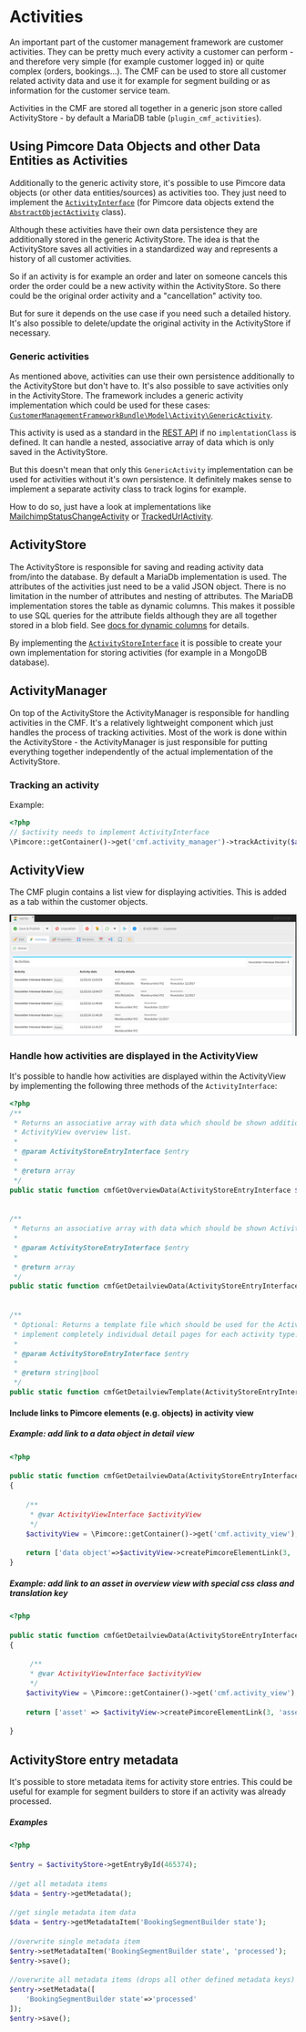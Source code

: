 # Activities

An important part of the customer management framework are customer activities. They can be pretty much every activity a 
customer can perform - and therefore very simple (for example customer logged in) or quite complex (orders, bookings...). 
The CMF can be used to store all customer related activity data and use it for example for segment building or as 
information for the customer service team.


Activities in the CMF are stored all together in a generic json store called ActivityStore - by default a 
MariaDB table (`plugin_cmf_activities`). 


## Using Pimcore Data Objects and other Data Entities as Activities

Additionally to the generic activity store, it's possible to use Pimcore data objects (or other data entities/sources) as 
activities too. They just need to implement the 
[`ActivityInterface`](https://github.com/pimcore/customer-data-framework/blob/master/src/Model/ActivityInterface.php) 
(for Pimcore data objects extend the 
[`AbstractObjectActivity`](https://github.com/pimcore/customer-data-framework/blob/master/src/Model/AbstractObjectActivity.php) class).

Although these activities have their own data persistence they are additionally stored in the generic ActivityStore. 
The idea is that the ActivityStore saves all activities in a standardized way and represents a history of all customer 
activities. 

So if an activity is for example an order and later on someone cancels this order the order could be a new 
activity within the ActivityStore. So there could be the original order activity and a "cancellation" activity too. 

But for sure it depends on the use case if you need such a detailed history. It's also possible to delete/update the 
original activity in the ActivityStore if necessary.


### Generic activities

As mentioned above, activities can use their own persistence additionally to the ActivityStore but don't have to. 
It's also possible to save activities only in the ActivityStore. The framework includes a generic activity implementation 
which could be used for these cases: 
[`CustomerManagementFrameworkBundle\Model\Activity\GenericActivity`](https://github.com/pimcore/customer-data-framework/blob/master/src/Model/Activity/GenericActivity.php). 

This activity is used as a standard in the [REST API](../Webservice.md) if no `implentationClass` is defined. It can handle 
a nested, associative array of data which is only saved in the ActivityStore. 

But this doesn't mean that only this `GenericActivity` implementation can be used for activities without it's own 
persistence. It definitely makes sense to implement a separate activity class to track logins for example.

How to do so, just have a look at implementations like 
[MailchimpStatusChangeActivity](https://github.com/pimcore/customer-data-framework/blob/master/src/Model/Activity/MailchimpStatusChangeActivity.php)
or [TrackedUrlActivity](https://github.com/pimcore/customer-data-framework/blob/master/src/Model/Activity/TrackedUrlActivity.php). 


## ActivityStore

The ActivityStore is responsible for saving and reading activity data from/into the database. By default a MariaDb 
implementation is used. The attributes of the activities just need to be a valid JSON object. There is no limitation in 
the number of attributes and nesting of attributes. The MariaDB implementation stores the table as dynamic columns. 
This makes it possible to use SQL queries for the attribute fields although they are all together stored in a blob field.
See [docs for dynamic columns](https://mariadb.com/kb/en/mariadb/dynamic-columns/) for details. 

By implementing the [`ActivityStoreInterface`](https://github.com/pimcore/customer-data-framework/blob/master/src/ActivityStore/ActivityStoreInterface.php#L30)
 it is possible to create your own implementation for storing activities (for example in a MongoDB database).


## ActivityManager

On top of the ActivityStore the ActivityManager is responsible for handling activities in the CMF. It's a relatively 
lightweight component which just handles the process of tracking activities. Most of the work is done within the 
ActivityStore - the ActivityManager is just responsible for putting everything together independently of the actual 
implementation of the ActivityStore.

### Tracking an activity
Example:
```php
<?php
// $activity needs to implement ActivityInterface
\Pimcore::getContainer()->get('cmf.activity_manager')->trackActivity($activity);
```


## ActivityView

The CMF plugin contains a list view for displaying activities. This is added as a tab within the customer objects.

![ActivityView](../img/ActivityView.png)


### Handle how activities are displayed in the ActivityView

It's possible to handle how activities are displayed within the ActivityView by implementing the following three methods 
of the `ActivityInterface`:

```php
<?php
/**
 * Returns an associative array with data which should be shown additional to the type and activity date within the 
 * ActivityView overview list.
 * 
 * @param ActivityStoreEntryInterface $entry
 *
 * @return array
 */
public static function cmfGetOverviewData(ActivityStoreEntryInterface $entry);


/**
 * Returns an associative array with data which should be shown ActivityView detail page.
 * 
 * @param ActivityStoreEntryInterface $entry
 *
 * @return array
 */
public static function cmfGetDetailviewData(ActivityStoreEntryInterface $entry);


/**
 * Optional: Returns a template file which should be used for the ActivityView detail page. With this it's possible to 
 * implement completely individual detail pages for each activity type.
 * 
 * @param ActivityStoreEntryInterface $entry
 *
 * @return string|bool
 */
public static function cmfGetDetailviewTemplate(ActivityStoreEntryInterface $entry);
```

#### Include links to Pimcore elements (e.g. objects) in activity view

##### Example: add link to a data object in detail view
```php
<?php

public static function cmfGetDetailviewData(ActivityStoreEntryInterface $entry)
{

    /**
     * @var ActivityViewInterface $activityView
     */
    $activityView = \Pimcore::getContainer()->get('cmf.activity_view');

    return ['data object'=>$activityView->createPimcoreElementLink(3, 'object')];
}
```

##### Example: add link to an asset in overview view with special css class and translation key
```php
<?php

public static function cmfGetDetailviewData(ActivityStoreEntryInterface $entry)
{

     /**
     * @var ActivityViewInterface $activityView
     */
    $activityView = \Pimcore::getContainer()->get('cmf.activity_view');

    return ['asset' => $activityView->createPimcoreElementLink(3, 'asset', 'btn btn-xs btn-success', 'open asset')];

}
```


## ActivityStore entry metadata

It's possible to store metadata items for activity store entries. This could be useful for example for segment builders to store if an activity was already processed.

##### Examples
```php
<?php

$entry = $activityStore->getEntryById(465374);

//get all metadata items
$data = $entry->getMetadata();

//get single metadata item data
$data = $entry->getMetadataItem('BookingSegmentBuilder state');

//overwrite single metadata item
$entry->setMetadataItem('BookingSegmentBuilder state', 'processed');
$entry->save();

//overwrite all metadata items (drops all other defined metadata keys)
$entry->setMetadata([
    'BookingSegmentBuilder state'=>'processed'
]);
$entry->save();
```